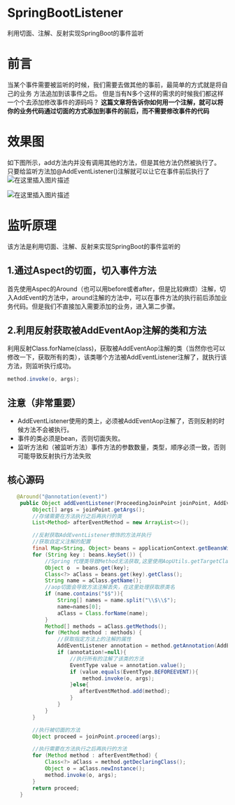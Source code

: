 # SpringBootListener
利用切面、注解、反射实现SpringBoot的事件监听



# 前言
当某个事件需要被监听的时候，我们需要去做其他的事前，最简单的方式就是将自己的业务 方法追加到该事件之后。
但是当有N多个这样的需求的时候我们都这样一个个去添加修改事件的源码吗？
**这篇文章将告诉你如何用一个注解，就可以将你的业务代码通过切面的方式添加到事件的前后，而不需要修改事件的代码**

# 效果图
如下图所示，add方法内并没有调用其他的方法，但是其他方法仍然被执行了。
只要给监听方法加@AddEventListener()注解就可以让它在事件前后执行了
![在这里插入图片描述](https://img-blog.csdnimg.cn/72b9224146234e1b8e57f1647270502f.png)

![在这里插入图片描述](https://img-blog.csdnimg.cn/7001e32e2a3b413dbeda85c34b41454e.png)

# 监听原理
该方法是利用切面、注解、反射来实现SpringBoot的事件监听的
## 1.通过Aspect的切面，切入事件方法
首先使用Aspec的Around（也可以用before或者after，但是比较麻烦）注解，切入AddEvent的方法中，around注解的方法中，可以在事件方法的执行前后添加业务代码。但是我们不直接加入需要添加的业务，进入第二步骤。
## 2.利用反射获取被AddEventAop注解的类和方法
利用反射Class.forName(class)，获取被AddEventAop注解的类（当然你也可以修改一下，获取所有的类），该类哪个方法被AddEventListener注解了，就执行该方法，则监听执行成功。

```java
method.invoke(o, args);
```
## 注意（非常重要）

 - AddEventListener使用的类上，必须被AddEventAop注解了，否则反射的时候方法不会被执行。
 - 事件的类必须是bean，否则切面失败。
 - 监听方法和（被监听方法）事件方法的参数数量，类型，顺序必须一致，否则可能导致反射执行方法失败


##  核心源码
```java
   @Around("@annotation(event)")
    public Object addEventListener(ProceedingJoinPoint joinPoint, AddEventAop event) throws Throwable {
        Object[] args = joinPoint.getArgs();
        //存储需要在方法执行之后再执行的类
        List<Method> afterEventMethod = new ArrayList<>();

        //反射获取AddEventListener修饰的方法并执行
        //获取自定义注解的配置
        final Map<String, Object> beans = applicationContext.getBeansWithAnnotation(AddEventAop.class);
        for (String key : beans.keySet()) {
            //Spring 代理类导致Method无法获取,这里使用AopUtils.getTargetClass()方法
            Object o  = beans.get(key);
            Class<?> aClass = beans.get(key).getClass();
            String name = aClass.getName();
            //aop切面会导致方法注解丢失，在这里处理获取原类名
            if (name.contains("$$")){
                String[] names = name.split("\\$\\$");
                name=names[0];
                aClass = Class.forName(name);
            }
            Method[] methods = aClass.getMethods();
            for (Method method : methods) {
                //获取指定方法上的注解的属性
                AddEventListener annotation = method.getAnnotation(AddEventListener.class);
                if (annotation!=null){
                    //执行所有的注解了该类的方法
                    EventType value = annotation.value();
                    if (value.equals(EventType.BEFOREEVENT)){
                        method.invoke(o, args);
                    }else{
                       afterEventMethod.add(method);
                    }
                }
            }
        }

        //执行被切面的方法
        Object proceed = joinPoint.proceed(args);

        //执行需要在方法执行之后再执行的方法
        for (Method method : afterEventMethod) {
            Class<?> aClass = method.getDeclaringClass();
            Object o = aClass.newInstance();
            method.invoke(o, args);
        }
        return proceed;
    }
```


